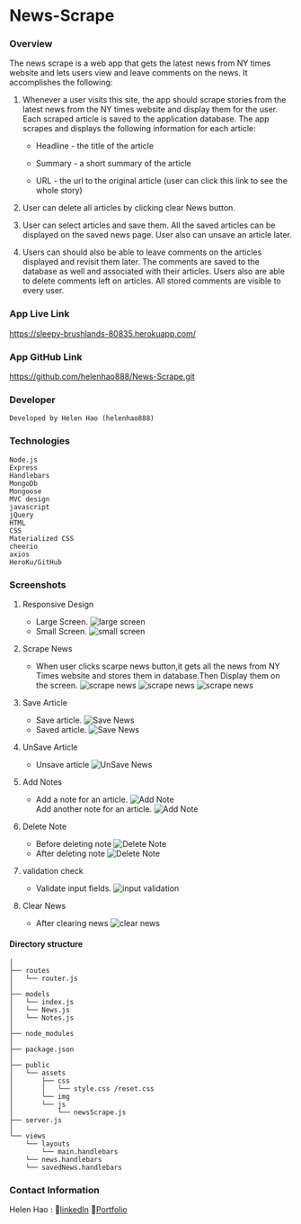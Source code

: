 # News-Scrape


### Overview
The news scrape is a web app that gets the latest news from NY times website and lets users view and leave comments on the news. It accomplishes the following:

  1. Whenever a user visits this site, the app should scrape stories from the latest news from the NY times website and display them for the user. Each scraped article is saved to the application database. The app scrapes and displays the following information for each article:

     * Headline - the title of the article

     * Summary - a short summary of the article

     * URL - the url to the original article (user can click this link to see the whole story)

  2. User can delete all articles by clicking clear News button.

  3. User can select articles and save them. All the saved articles can be displayed on the saved news page. 
     User also can unsave an article later.

  4. Users can should also be able to leave comments on the articles displayed and revisit them later. The comments are saved to the database as well and associated with their articles. Users also are able to delete comments left on articles. All stored comments are visible to every user.


### App Live Link
https://sleepy-brushlands-80835.herokuapp.com/

### App GitHub Link
https://github.com/helenhao888/News-Scrape.git

### Developer
    Developed by Helen Hao (helenhao888)
    
### Technologies
    Node.js 
    Express
    Handlebars
    MongoDb
    Mongoose
    MVC design 
    javascript
    jQuery
    HTML
    CSS
    Materialized CSS
    cheerio
    axios
    HeroKu/GitHub

### Screenshots
1. Responsive Design
   * Large Screen.
   ![large screen](public/assets/img/largeScreenNews.png)
   * Small Screen.
   ![small screen](public/assets/img/smallScreenNews.png)
2. Scrape News
   * When user clicks scarpe news button,it gets all the news from NY Times website and stores them in database.Then Display them on the screen.
   ![scrape news](public/assets/img/beforeScrapeNews.png)
   ![scrape news](public/assets/img/scrapeNews.png)
   ![scrape news](public/assets/img/afterScrapeNews.png)

3. Save Article
   * Save article.
   ![Save News](public/assets/img/saveArticle.png)
   * Saved article.
   ![Save News](public/assets/img/savedArticle.png)
4. UnSave Article
   * Unsave article
   ![UnSave News](public/assets/img/unsaveAritcle.png)   

5. Add Notes
   * Add a note for an article.
   ![Add Note](public/assets/img/addNote.png)   
   Add another note for an article.
   ![Add Note](public/assets/img/addAnotherNote.png)   

6. Delete Note
   * Before deleting note
   ![Delete Note](public/assets/img/beforeDeleteNote.png)
   * After deleting note
   ![Delete Note](public/assets/img/afterDeleteNote.png)
7. validation check 
   * Validate input fields. 
   ![input validation](public/assets/img/inputValidation.png)
  
8. Clear News
   * After clearing news
   ![clear news](public/assets/img/clearedNews.png)
#### Directory structure
```
│ 
├── routes
│   └── router.js
│ 
├── models
│   └── index.js
│   └── News.js
│   └── Notes.js
│ 
├── node_modules
│ 
├── package.json
│
├── public
│   └── assets
│       ├── css
│       │   └── style.css /reset.css
│       └── img
│       └── js
│           └── newsScrape.js
├── server.js
│
└── views   
    └── layouts
        └── main.handlebars
    └── news.handlebars
    └── savedNews.handlebars

```
### Contact Information

   Helen Hao :
   :link:[linkedIn](https://www.linkedin.com/in/jinzhao-helen-hao-611b3752/) 
   :link:[Portfolio](https://helenhao888.github.io)    
